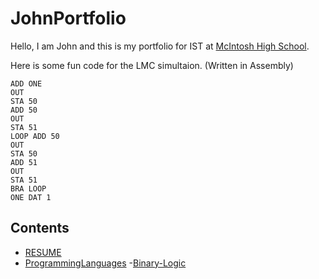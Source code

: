 # JohnPortfolio
Hello, I am John and this is my portfolio for IST at [McIntosh High School](https://www.fcboe.org/mhs).

Here is some fun code for the LMC simultaion. (Written in Assembly)
```
ADD ONE
OUT
STA 50
ADD 50
OUT
STA 51
LOOP ADD 50
OUT
STA 50
ADD 51
OUT
STA 51
BRA LOOP
ONE DAT 1 
```
## Contents
- [RESUME](RESUME.md)
- [ProgrammingLanguages](Programming-Languages.md)
-[Binary-Logic](Binary-Logic.md)
